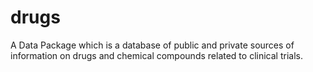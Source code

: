 # drugs
A Data Package which is a database of public and private sources of information on drugs and chemical compounds related to clinical trials.
